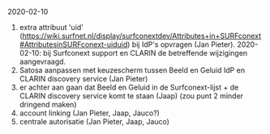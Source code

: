 2020-02-10

1. extra attribuut 'uid' (https://wiki.surfnet.nl/display/surfconextdev/Attributes+in+SURFconext#AttributesinSURFconext-uiduid) bij IdP's opvragen (Jan Pieter). 2020-02-10: bij Surfconext support en CLARIN de betreffende wijzigingen aangevraagd. 
2. Satosa aanpassen met keuzescherm tussen Beeld en Geluid IdP en CLARIN discovery service (Jan Pieter)
3. er achter aan gaan dat Beeld en Geluid in de Surfconext-lijst + de CLARIN discovery service komt te staan (Jaap) (zou punt 2 minder dringend maken)
4. account linking (Jan Pieter, Jaap, Jauco?)
5. centrale autorisatie (Jan Pieter, Jaap, Jauco)